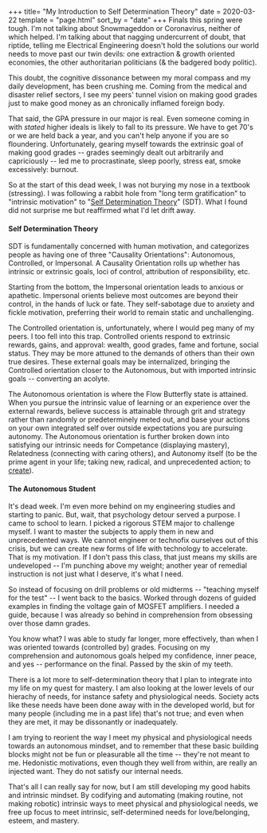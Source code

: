 +++
title= "My Introduction to Self Determination Theory"
date = 2020-03-22
template = "page.html"
sort_by = "date"
+++
Finals this spring were tough. I'm not talking about Snowmageddon or Coronavirus, neither of which helped. I'm talking about that nagging undercurrent of doubt, that riptide, telling me Electrical Engineering doesn't hold the solutions our world needs to move past our twin devils: one extraction & growth oriented economies, the other authoritarian politicians (& the badgered body politic). 

This doubt, the cognitive dissonance between my moral compass and my daily development, has been crushing me. Coming from the medical and disaster relief sectors, I see my peers' tunnel vision on making good grades just to make good money as an chronically inflamed foreign body. 

That said, the GPA pressure in our major is real. Even someone coming in with *stated* higher ideals is likely to fall to its pressure. We have to get 70's or we are held back a year, and you can't help anyone if you are so floundering. Unfortunately, gearing myself towards the extrinsic goal of making good grades -- grades seemingly dealt out arbitrarily and capriciously -- led me to procrastinate, sleep poorly, stress eat, smoke excessively: burnout. 

So at the start of this dead week, I was not burying my nose in a textbook (stressing). I was following a rabbit hole from "long term gratification" to "intrinsic motivation" to "[Self Determination Theory](https://selfdeterminationtheory.org/theory/)" (SDT). What I found did not surprise me but reaffirmed what I'd let drift away. 

#### Self Determination Theory
SDT is fundamentally concerned with human motivation, and categorizes people as having one of three "Causality Orientations": Autonomous, Controlled, or Impersonal. A Causality Orientation rolls up whether has intrinsic or extrinsic goals, loci of control, attribution of responsibility, etc. 

Starting from the bottom, the Impersonal orientation leads to anxious or apathetic. Impersonal orients believe most outcomes are beyond their control, in the hands of luck or fate. They self-sabotage due to anxiety and fickle motivation, preferring their world to remain static and unchallenging.

The Controlled orientation is, unfortunately, where I would peg many of my peers. I too fell into this trap. Controlled orients respond to extrinsic rewards, gains, and approval: wealth, good grades, fame and fortune, social status. They may be more attuned to the demands of others than their own true desires. These external goals may be internalized, bringing the Controlled orientation closer to the Autonomous, but with imported intrinsic goals -- converting an acolyte.

The Autonomous orientation is where the Flow Butterfly state is attained. When you pursue the intrinsic value of learning or an experience over the external rewards, believe success is attainable through grit and strategy rather than randomly or predeterminely meted out, and base your actions on your own integrated self over outside expectations you are pursuing autonomy. The Autonomous orientation is further broken down into satisfying our intrinsic needs for Competance (displaying mastery), Relatedness (connecting with caring others), and Autonomy itself (to be the prime agent in your life; taking new, radical, and unprecedented action; to [create](http://terramandala.ca/about/theory/1arendt/)). 

#### The Autonomous Student
It's dead week. I'm even more behind on my engineering studies and starting to panic. But, wait, that psychology detour served a purpose. I came to school to learn. I picked a rigorous STEM major to challenge myself. I want to master the subjects to apply them in new and unprecedented ways. We cannot engineer or technofix ourselves out of this crisis, but we can create new forms of life with technology to accelerate. That is my motivation. If I don't pass this class, that just means my skills are undeveloped -- I'm punching above my weight; another year of remedial instruction is not just what I deserve, it's what I need.

So instead of focusing on drill problems or old midterms -- "teaching myself for the test" -- I went back to the basics. Worked through dozens of guided examples in finding the voltage gain of MOSFET amplifiers. I needed a guide, because I was already so behind in comprehension from obsessing over those damn grades.

You know what? I was able to study far longer, more effectively, than when I was oriented towards (controlled by) grades. Focusing on my comprehension and autonomous goals helped my confidence, inner peace, and yes -- performance on the final. Passed by the skin of my teeth.

There is a lot more to self-determination theory that I plan to integrate into my life on my quest for mastery. I am also looking at the lower levels of our hierachy of needs, for instance safety and physiological needs. Society acts like these needs have been done away with in the developed world, but for many people (including me in a past life) that's not true; and even when they are met, it may be dissonantly or inadequately. 

I am trying to reorient the way I meet my physical and physiological needs towards an autonomous mindset, and to remember that these basic building blocks might not be fun or pleasurable all the time -- they're not meant to me. Hedonistic motivations, even though they well from within, are really an injected want. They do not satisfy our internal needs. 

That's all I can really say for now, but I am still developing my good habits and intrinsic mindset. By codifying and automating (making routine, not making robotic) intrinsic ways to meet physical and physiological needs, we free up focus to meet intrinsic, self-determined needs for love/belonging, esteem, and mastery. 